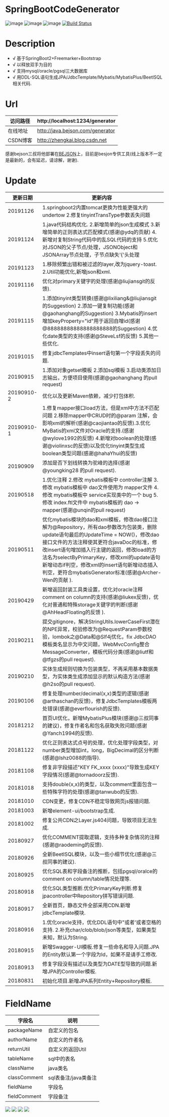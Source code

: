 # SpringBootCodeGenerator
![image](https://img.shields.io/badge/SpringBoot2-%E2%98%85%E2%98%85%E2%98%85%E2%98%85%E2%98%85-brightgreen.svg)
![image](https://img.shields.io/badge/Freemarker-%E2%98%85%E2%98%85%E2%98%85%E2%98%85%E2%98%85-brightgreen.svg)
![image](https://img.shields.io/badge/CodeGenerator-%E2%98%85%E2%98%85%E2%98%85%E2%98%85%E2%98%85-brightgreen.svg)
[![Build Status](https://travis-ci.org/moshowgame/SpringBootCodeGenerator.svg?branch=master)](https://travis-ci.org/moshowgame/SpringBootCodeGenerator)


# Description
- √ 基于SpringBoot2+Freemarker+Bootstrap
- √ 以释放双手为目的
- √ 支持mysql/oracle/pgsql三大数据库
- √ 用DDL-SQL语句生成JPA/JdbcTemplate/Mybatis/MybatisPlus/BeetlSQL相关代码.


# Url

|访问路径|http://localhost:1234/generator|
|-|-|
|在线地址|http://java.bejson.com/generator|
|CSDN博客|http://zhengkai.blog.csdn.net|

感谢bejson三叔将他部署在[BEJSON](www.bejson.com)上，目前是besjon专供工具(线上版本不一定是最新的，会有延迟，请谅解，谢谢).


# Update

|更新日期|更新内容|
|-|-|
|20191126|1.springboot2内置tomcat更换为性能更强大的undertow 2.修复tinyintTransType参数丢失问题 |   
|20191124|1.java代码结构优化. 2.新增简单的json生成模式 3.新增简单的正则表达式匹配模式(感谢@ydq的贡献)  4.新增对复制String代码中的乱SQL代码的支持 5.优化对JSON的父子节点/处理，JSONObject和JSONArray节点处理，子节点缺失'{'头处理|   
|20191123|1.移除频繁出错和被过滤的layer,改为jquery-toast. 2.Util功能优化,新增json和xml.|   
|20191116|优化对primary关键字的处理(感谢@liujiansgit的反馈). |   
|20191115|1.添加tinyint类型转换(感谢@lixiliang&@liujiansgit的Suggestion) 2.添加一键复制功能(感谢@gaohanghang的Suggestion) 3.Mybatis的insert增加keyProperty="id"用于返回自增id(感谢@88888888888888888888的Suggestion) 4.优化date类型的支持(感谢@SteveLsf的反馈) 5.其他一些优化. | 
|20191015|修复jdbcTemplates中insert语句第一个字段丢失的问题. |   
|20190915|1.添加对象getset模板 2.添加sql模板 3.启动类添加日志输出，方便项目使用(感谢@gaohanghang 的pull request) |   
|20190910-2|优化以及更新Maven依赖，减少打包体积. |   
|20190910-1|1.修复mapper接口load方法，但是xml中方法不匹配问题 2.移除mapper中CRUD时的@param 注解，会影响xml的解析(感谢@caojiantao的反馈).3.优化MyBatis的xml文件对Oracle的支持.(感谢@wylove1992的反馈) 4.新增对boolean的处理(感谢@violinxsc的反馈)以及优化tinyint类型生成boolean类型问题(感谢@hahaYhui的反馈) |   
|20190909|添加是否下划线转换为驼峰的选择(感谢@youngking28 的pull request).|   
|20190518|1.优化注释 2.修改 mybatis模板中 controller注解 3.修改 mybatis模板中 dao文件使用为 mapper文件 4.修改 mybatis模板中 service实现类中的一个 bug 5.修改 index.ftl文件中 mybatis模板的 dao -> mapper(感谢@unqin的pull request)|
|20190511|优化mybatis模块的dao和xml模板，修改dao接口注解为@Repository，所有dao参数改为包装类，删除update语句最后的UpdateTime = NOW()，修改dao接口文件的方法注释使其更符合javaDoc的标准，修改insert语句增加插入行主键的返回，修改load的方法名为selectByPrimaryKey，修改xml的update语句新增动态if判空，修改xml的insert语句新增动态插入判空，更符合mybatisGenerator标准(感谢@Archer-Wen的贡献 ).|
|20190429|新增返回封装工具类设置，优化对oracle注释comment on column的支持(感谢@liukex反馈)，优化对普通和特殊storage关键字的判断(感谢@AhHeadFloating的反馈 ).|
|20190211|提交gitignore，解决StringUtils.lowerCaseFirst潜在的NPE异常，校验修改为@RequestParam参数校验，lombok之@Data和@Slf4j优化，fix JdbcDAO模板类名显示为中文问题，WebMvcConfig整合MessageConverter，模板代码分类(感谢@liutf和@tfgzs的pull request).|
|20190210|实体生成规则切换为包装类型，不再采用基本数据类型，为实体类生成添加显示的默认构造方法(感谢@h2so的pull request).|
|20190106|修复处理number/decimal(x,x)类型的逻辑(感谢@arthaschan的反馈)，修复JdbcTemplates模板两处错误(感谢@everflourish的反馈).|
|20181212|首页UI优化，新增MybatisPlus模块(感谢@三叔同事的建议)，修复作者名和包名获取失败问题(感谢@Yanch1994的反馈).|
|20181122|优化正则表达式点号的处理，优化处理字段类型，对number类型增加int，long，BigDecimal的区分判断(感谢@lshz0088的指导).|
|20181108|修复非字段描述"KEY FK_xxxx (xxxx)"导致生成KEY字段情况(感谢@tornadoorz反馈).|
|20181018|支持double(x,x)的类型，以及comment里面包含一些特殊字符的处理(感谢@tanwubo的反馈).|
|20181010|CDN变更，修复CDN不稳定导致网页js报错问题.|
|20181003|新增element-ui/bootstrap生成.|
|20181002|修复公共CDN之Layer.js404问题，导致项目无法生成.|
|20180927|优化COMMENT提取逻辑，支持多种复杂情况的注释(感谢@raodeming的反馈).|
|20180926|全新BeetlSQL模块，以及一些小细节优化(感谢@三叔同事的建议).|
|20180925|优化SQL表和字段备注的推断，包括pgsql/oralce的comment on column/table情况处理等.|
|20180918|优化SQL类型推断.优化PrimaryKey判断.修复jpacontroller中Repository拼写错误问题.|
|20180917|全新首页，静态文件全部采用CDN.新增jdbcTemplate模块.|
|20180916|1.优化oracle支持，优化DDL语句中"或者'或者空格的支持. 2.补充char/clob/blob/json等类型，如果类型未知，默认为String.|
|20180915|新增Swagger-UI模板.修复一些命名和导入问题.JPA的Entity默认第一个字段为Id，如果不是请手工修改.|
|20180913|修复字段没有描述以及类型为DATE型导致的问题.新增JPA的Controller模板.|
|20180831|初始化项目.新增JPA系列Entity+Repository模板.|

# FieldName
|字段名|说明|
|-|-|
|packageName|自定义的包名|
|authorName|自定义的作者名|
|returnUtil|自定义的返回Util|
|tableName|sql中的表名|
|className|java类名|
|classComment|sql表备注/java类备注|
|fieldName|字段名|
|fieldComment|字段备注|


<img src="./codegenerator1.png">
<img src="./codegenerator2.png">
<img src="./codegenerator3.png">
<img src="./donate.jpg">

